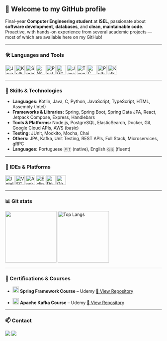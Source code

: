 ## 👋 Welcome to my GitHub profile

Final-year **Computer Engineering student** at **ISEL**, passionate about **software development**, **databases**, and **clean, maintainable code**.  
Proactive, with hands-on experience from several academic projects — most of which are available here on my GitHub!

---

### 🛠️ Languages and Tools

<img align="left" alt="Java" width="30px" src="https://cdn.jsdelivr.net/gh/devicons/devicon/icons/java/java-original.svg" />
<img align="left" alt="Kotlin" width="30px" src="https://cdn.jsdelivr.net/gh/devicons/devicon/icons/kotlin/kotlin-original.svg" />
<img align="left" alt="Spring" width="30px" src="https://cdn.jsdelivr.net/gh/devicons/devicon/icons/spring/spring-original.svg" />
<img align="left" alt="Node.js" width="30px" src="https://cdn.jsdelivr.net/gh/devicons/devicon/icons/nodejs/nodejs-original.svg" />
<img align="left" alt="PostgreSQL" width="30px" src="https://cdn.jsdelivr.net/gh/devicons/devicon/icons/postgresql/postgresql-original.svg" />
<img align="left" alt="Git" width="30px" src="https://cdn.jsdelivr.net/gh/devicons/devicon/icons/git/git-original.svg" />
<img align="left" alt="JavaScript" width="30px" src="https://cdn.jsdelivr.net/gh/devicons/devicon/icons/javascript/javascript-original.svg" />
<img align="left" alt="TypeScript" width="30px" src="https://cdn.jsdelivr.net/gh/devicons/devicon/icons/typescript/typescript-original.svg" />
<img align="left" alt="C" width="30px" src="https://cdn.jsdelivr.net/gh/devicons/devicon/icons/c/c-original.svg" />
<img align="left" alt="Python" width="30px" src="https://cdn.jsdelivr.net/gh/devicons/devicon/icons/python/python-original.svg" />
<img align="left" alt="Kafka" width="30px" src="https://cdn.jsdelivr.net/gh/devicons/devicon/icons/apachekafka/apachekafka-original.svg" />

<br/><br/>

---

### 🚀 Skills & Technologies

- **Languages:** Kotlin, Java, C, Python, JavaScript, TypeScript, HTML, Assembly (Intel)
- **Frameworks & Libraries:** Spring, Spring Boot, Spring Data JPA, React, Jetpack Compose, Express, Handlebars
- **Tools & Platforms:** Node.js, PostgreSQL, ElasticSearch, Docker, Git, Google Cloud APIs, AWS (basic)
- **Testing:** JUnit, Mockito, Mocha, Chai
- **Others:** JPA, Kafka, Unit Testing, REST APIs, Full Stack, Microservices, gRPC
- **Languages:** Portuguese 🇵🇹 (native), English 🇬🇧 (fluent)

---

### 🧰 IDEs & Platforms

<img align="left" alt="IntelliJ IDEA" width="30px" src="https://cdn.jsdelivr.net/gh/devicons/devicon/icons/intellij/intellij-original.svg" />
<img align="left" alt="VSCode" width="30px" src="https://cdn.jsdelivr.net/gh/devicons/devicon/icons/vscode/vscode-original.svg" />
<img align="left" alt="Android Studio" width="30px" src="https://cdn.jsdelivr.net/gh/devicons/devicon/icons/androidstudio/androidstudio-original.svg" />
<img align="left" alt="Eclipse" width="30px" src="https://cdn.jsdelivr.net/gh/devicons/devicon/icons/eclipse/eclipse-original.svg" />
<img align="left" alt="Docker" width="30px" src="https://cdn.jsdelivr.net/gh/devicons/devicon/icons/docker/docker-original.svg" />
<img align="left" alt="Google Cloud" width="30px" src="https://cdn.jsdelivr.net/gh/devicons/devicon/icons/googlecloud/googlecloud-original.svg" />

<br/><br/>

---

### 📊 Git stats

<p>
  <img src="https://github-readme-stats.vercel.app/api?username=NunoNevesEF&show_icons=true&theme=dark" height="165"/>
  <img src="https://github-readme-stats.vercel.app/api/top-langs/?username=NunoNevesEF&layout=compact&langs_count=6&theme=dark" alt="Top Langs" height="165"/>
</p>

---

### 📜 Certifications & Courses

- <img src="https://cdn.jsdelivr.net/gh/devicons/devicon/icons/spring/spring-original.svg" width="20"/> **Spring Framework Course** – Udemy  [📂 View Repository](https://github.com/NunoNevesEF/Java-Spring-Course)

- <img src="https://cdn.jsdelivr.net/gh/devicons/devicon/icons/apachekafka/apachekafka-original.svg" width="20"/> **Apache Kafka Course** – Udemy  [📂 View Repository](https://github.com/NunoNevesEF/Apache-Kafka-Course)

---

### 📫 Contact

<div>
	  <a href="https://www.linkedin.com/in/nuno-miguel-neves/" target="_blank"><img src="https://img.shields.io/badge/-LinkedIn-%230077B5?style=for-the-badge&logo=linkedin&logoColor=white" target="_blank"></a>
	  <a href = "mailto:nmnevess@gmail.com"><img src="https://img.shields.io/badge/-Gmail-%23333?style=for-the-badge&logo=gmail&logoColor=white" target="_blank"></a>
</div>
